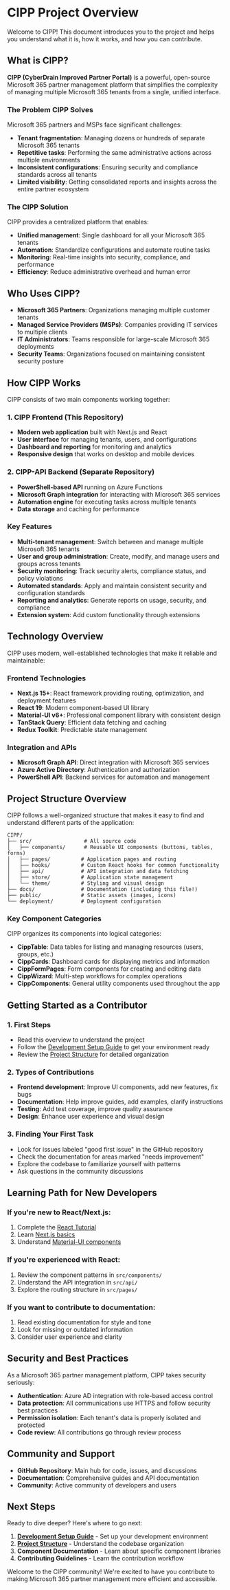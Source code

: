 # CIPP Project Overview

Welcome to CIPP! This document introduces you to the project and helps you understand what it is, how it works, and how you can contribute.

## What is CIPP?

**CIPP (CyberDrain Improved Partner Portal)** is a powerful, open-source Microsoft 365 partner management platform that simplifies the complexity of managing multiple Microsoft 365 tenants from a single, unified interface.

### The Problem CIPP Solves

Microsoft 365 partners and MSPs face significant challenges:
- **Tenant fragmentation**: Managing dozens or hundreds of separate Microsoft 365 tenants
- **Repetitive tasks**: Performing the same administrative actions across multiple environments
- **Inconsistent configurations**: Ensuring security and compliance standards across all tenants
- **Limited visibility**: Getting consolidated reports and insights across the entire partner ecosystem

### The CIPP Solution

CIPP provides a centralized platform that enables:
- **Unified management**: Single dashboard for all your Microsoft 365 tenants
- **Automation**: Standardize configurations and automate routine tasks
- **Monitoring**: Real-time insights into security, compliance, and performance
- **Efficiency**: Reduce administrative overhead and human error

## Who Uses CIPP?

- **Microsoft 365 Partners**: Organizations managing multiple customer tenants
- **Managed Service Providers (MSPs)**: Companies providing IT services to multiple clients
- **IT Administrators**: Teams responsible for large-scale Microsoft 365 deployments
- **Security Teams**: Organizations focused on maintaining consistent security posture

## How CIPP Works

CIPP consists of two main components working together:

### 1. **CIPP Frontend** (This Repository)
- **Modern web application** built with Next.js and React
- **User interface** for managing tenants, users, and configurations
- **Dashboard and reporting** for monitoring and analytics
- **Responsive design** that works on desktop and mobile devices

### 2. **CIPP-API Backend** (Separate Repository)
- **PowerShell-based API** running on Azure Functions
- **Microsoft Graph integration** for interacting with Microsoft 365 services
- **Automation engine** for executing tasks across multiple tenants
- **Data storage** and caching for performance

### Key Features

- **Multi-tenant management**: Switch between and manage multiple Microsoft 365 tenants
- **User and group administration**: Create, modify, and manage users and groups across tenants
- **Security monitoring**: Track security alerts, compliance status, and policy violations
- **Automated standards**: Apply and maintain consistent security and configuration standards
- **Reporting and analytics**: Generate reports on usage, security, and compliance
- **Extension system**: Add custom functionality through extensions

## Technology Overview

CIPP uses modern, well-established technologies that make it reliable and maintainable:

### Frontend Technologies
- **Next.js 15+**: React framework providing routing, optimization, and deployment features
- **React 19**: Modern component-based UI library
- **Material-UI v6+**: Professional component library with consistent design
- **TanStack Query**: Efficient data fetching and caching
- **Redux Toolkit**: Predictable state management

### Integration and APIs
- **Microsoft Graph API**: Direct integration with Microsoft 365 services
- **Azure Active Directory**: Authentication and authorization
- **PowerShell API**: Backend services for automation and management

## Project Structure Overview

CIPP follows a well-organized structure that makes it easy to find and understand different parts of the application:

```
CIPP/
├── src/                 # All source code
│   ├── components/      # Reusable UI components (buttons, tables, forms)
│   ├── pages/          # Application pages and routing
│   ├── hooks/          # Custom React hooks for common functionality
│   ├── api/            # API integration and data fetching
│   ├── store/          # Application state management
│   └── theme/          # Styling and visual design
├── docs/               # Documentation (including this file!)
├── public/             # Static assets (images, icons)
└── deployment/         # Deployment configuration
```

### Key Component Categories

CIPP organizes its components into logical categories:

- **CippTable**: Data tables for listing and managing resources (users, groups, etc.)
- **CippCards**: Dashboard cards for displaying metrics and information
- **CippFormPages**: Form components for creating and editing data
- **CippWizard**: Multi-step workflows for complex operations
- **CippComponents**: General utility components used throughout the app

## Getting Started as a Contributor

### 1. **First Steps**
- Read this overview to understand the project
- Follow the [Development Setup Guide](./development-setup.md) to get your environment ready
- Review the [Project Structure](./project-structure.md) for detailed organization

### 2. **Types of Contributions**
- **Frontend development**: Improve UI components, add new features, fix bugs
- **Documentation**: Help improve guides, add examples, clarify instructions
- **Testing**: Add test coverage, improve quality assurance
- **Design**: Enhance user experience and visual design

### 3. **Finding Your First Task**
- Look for issues labeled "good first issue" in the GitHub repository
- Check the documentation for areas marked "needs improvement"
- Explore the codebase to familiarize yourself with patterns
- Ask questions in the community discussions

## Learning Path for New Developers

### If you're new to React/Next.js:
1. Complete the [React Tutorial](https://react.dev/learn)
2. Learn [Next.js basics](https://nextjs.org/learn)
3. Understand [Material-UI components](https://mui.com/getting-started/usage/)

### If you're experienced with React:
1. Review the component patterns in `src/components/`
2. Understand the API integration in `src/api/`
3. Explore the routing structure in `src/pages/`

### If you want to contribute to documentation:
1. Read existing documentation for style and tone
2. Look for missing or outdated information
3. Consider user experience and clarity

## Security and Best Practices

As a Microsoft 365 partner management platform, CIPP takes security seriously:

- **Authentication**: Azure AD integration with role-based access control
- **Data protection**: All communications use HTTPS and follow security best practices
- **Permission isolation**: Each tenant's data is properly isolated and protected
- **Code review**: All contributions go through review process

## Community and Support

- **GitHub Repository**: Main hub for code, issues, and discussions
- **Documentation**: Comprehensive guides and API documentation
- **Community**: Active community of developers and users

## Next Steps

Ready to dive deeper? Here's where to go next:

1. **[Development Setup Guide](./development-setup.md)** - Set up your development environment
2. **[Project Structure](./project-structure.md)** - Understand the codebase organization
3. **Component Documentation** - Learn about specific component libraries
4. **Contributing Guidelines** - Learn the contribution workflow

Welcome to the CIPP community! We're excited to have you contribute to making Microsoft 365 partner management more efficient and accessible.
